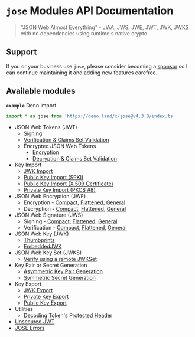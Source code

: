 # `jose` Modules API Documentation

> "JSON Web Almost Everything" - JWA, JWS, JWE, JWT, JWK, JWKS with no dependencies using runtime's native crypto.

## Support

If you or your business use `jose`, please consider becoming a [sponsor][support-sponsor] so I can continue maintaining it and adding new features carefree.

## Available modules

**`example`** Deno import
```js
import * as jose from 'https://deno.land/x/jose@v4.3.8/index.ts'
```

- JSON Web Tokens (JWT)
  - [Signing](https://github.com/panva/jose/blob/v4.3.8/docs/classes/jwt_sign.SignJWT.md#readme)
  - [Verification & Claims Set Validation](https://github.com/panva/jose/blob/v4.3.8/docs/functions/jwt_verify.jwtVerify.md#readme)
  - Encrypted JSON Web Tokens
    - [Encryption](https://github.com/panva/jose/blob/v4.3.8/docs/classes/jwt_encrypt.EncryptJWT.md#readme)
    - [Decryption & Claims Set Validation](https://github.com/panva/jose/blob/v4.3.8/docs/functions/jwt_decrypt.jwtDecrypt.md#readme)
- Key Import
  - [JWK Import](https://github.com/panva/jose/blob/v4.3.8/docs/functions/key_import.importJWK.md#readme)
  - [Public Key Import (SPKI)](https://github.com/panva/jose/blob/v4.3.8/docs/functions/key_import.importSPKI.md#readme)
  - [Public Key Import (X.509 Certificate)](https://github.com/panva/jose/blob/v4.3.8/docs/functions/key_import.importX509.md#readme)
  - [Private Key Import (PKCS #8)](https://github.com/panva/jose/blob/v4.3.8/docs/functions/key_import.importPKCS8.md#readme)
- JSON Web Encryption (JWE)
  - Encryption - [Compact](https://github.com/panva/jose/blob/v4.3.8/docs/classes/jwe_compact_encrypt.CompactEncrypt.md#readme), [Flattened](https://github.com/panva/jose/blob/v4.3.8/docs/classes/jwe_flattened_encrypt.FlattenedEncrypt.md#readme), [General](https://github.com/panva/jose/blob/v4.3.8/docs/classes/jwe_general_encrypt.GeneralEncrypt.md#readme)
  - Decryption - [Compact](https://github.com/panva/jose/blob/v4.3.8/docs/functions/jwe_compact_decrypt.compactDecrypt.md#readme), [Flattened](https://github.com/panva/jose/blob/v4.3.8/docs/functions/jwe_flattened_decrypt.flattenedDecrypt.md#readme), [General](https://github.com/panva/jose/blob/v4.3.8/docs/functions/jwe_general_decrypt.generalDecrypt.md#readme)
- JSON Web Signature (JWS)
  - Signing - [Compact](https://github.com/panva/jose/blob/v4.3.8/docs/classes/jws_compact_sign.CompactSign.md#readme), [Flattened](https://github.com/panva/jose/blob/v4.3.8/docs/classes/jws_flattened_sign.FlattenedSign.md#readme), [General](https://github.com/panva/jose/blob/v4.3.8/docs/classes/jws_general_sign.GeneralSign.md#readme)
  - Verification - [Compact](https://github.com/panva/jose/blob/v4.3.8/docs/functions/jws_compact_verify.compactVerify.md#readme), [Flattened](https://github.com/panva/jose/blob/v4.3.8/docs/functions/jws_flattened_verify.flattenedVerify.md#readme), [General](https://github.com/panva/jose/blob/v4.3.8/docs/functions/jws_general_verify.generalVerify.md#readme)
- JSON Web Key (JWK)
  - [Thumbprints](https://github.com/panva/jose/blob/v4.3.8/docs/functions/jwk_thumbprint.calculateJwkThumbprint.md#readme)
  - [EmbeddedJWK](https://github.com/panva/jose/blob/v4.3.8/docs/functions/jwk_embedded.EmbeddedJWK.md#readme)
- JSON Web Key Set (JWKS)
  - [Verify using a remote JWKSet](https://github.com/panva/jose/blob/v4.3.8/docs/functions/jwks_remote.createRemoteJWKSet.md#readme)
- Key Pair or Secret Generation
  - [Asymmetric Key Pair Generation](https://github.com/panva/jose/blob/v4.3.8/docs/functions/key_generate_key_pair.generateKeyPair.md#readme)
  - [Symmetric Secret Generation](https://github.com/panva/jose/blob/v4.3.8/docs/functions/key_generate_secret.generateSecret.md#readme)
- Key Export
  - [JWK Export](https://github.com/panva/jose/blob/v4.3.8/docs/functions/key_export.exportJWK.md#readme)
  - [Private Key Export](https://github.com/panva/jose/blob/v4.3.8/docs/functions/key_export.exportPKCS8.md#readme)
  - [Public Key Export](https://github.com/panva/jose/blob/v4.3.8/docs/functions/key_export.exportSPKI.md#readme)
- Utilities
  - [Decoding Token's Protected Header](https://github.com/panva/jose/blob/v4.3.8/docs/functions/util_decode_protected_header.decodeProtectedHeader.md#readme)
- [Unsecured JWT](https://github.com/panva/jose/blob/v4.3.8/docs/classes/jwt_unsecured.UnsecuredJWT.md#readme)
- [JOSE Errors](https://github.com/panva/jose/blob/v4.3.8/docs/modules/util_errors.md#readme)

[support-sponsor]: https://github.com/sponsors/panva
